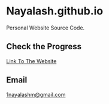 # Nayalash.github.io
Personal Website Source Code.


## Check the Progress

[Link To The Website](https://nayalash.github.io)

## Email


1nayalashm@gmail.com

